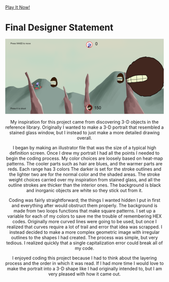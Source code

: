 [Play It Now!](https://oguchiike.github.io/Anyaele_Nnamdi_ART2210/Anyaele_Nnamdi_Art2210_PlaneShooter_Fall2019/game.html)

# Final Designer Statement

<div align=center><img  src=https://github.com/OguchiIKE/Anyaele_Nnamdi_ART2210/raw/master/Anyaele_Nnamdi_Art2210_PlaneShooter_Fall2019/assets/Screenshot.png>

My inspiration for this project came from discovering 3-D objects in the reference library. Originally I wanted to make a 3-D portrait that resembled a stained glass window, but I instead to just make a more detailed drawing overall.

I began by making an illustrator file that was the size of a typical high definition screen. Once I drew my portrait I had all the points I needed to begin the coding process. My color choices are loosely based on heat-map patterns. The cooler parts such as hair are blues, and the warmer parts are reds. Each range has 3 colors The darker is set for the stroke outlines and the lighter two are for the normal color and the shaded areas. The stroke weight choices carried over my inspiration from stained glass, and all the outline strokes are thicker than the interior ones. The background is black and inorganic objects are white so they stick out from it.

Coding was fairly straightforward; the things I wanted hidden I put in first and everything after would obstruct them properly. The background is made from two loops functions that make square patterns. I set up a variable for each of my colors to save me the trouble of remembering HEX codes. Originally more curved lines were going to be used, but once I realized that curves require a lot of trail and error that idea was scrapped. I instead decided to make a more complex geometric image with irregular outlines to the shapes I had created. The process was simple, but very tedious. I realized quickly that a single capitalization error could break all of my code.

I enjoyed coding this project because I had to think about the layering process and the order in which it was read. If I had more time I would love to make the portrait into a 3-D shape like I had originally intended to, but I am very pleased with how it came out.